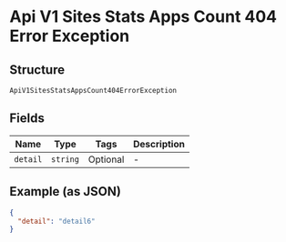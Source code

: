 
# Api V1 Sites Stats Apps Count 404 Error Exception

## Structure

`ApiV1SitesStatsAppsCount404ErrorException`

## Fields

| Name | Type | Tags | Description |
|  --- | --- | --- | --- |
| `detail` | `string` | Optional | - |

## Example (as JSON)

```json
{
  "detail": "detail6"
}
```

